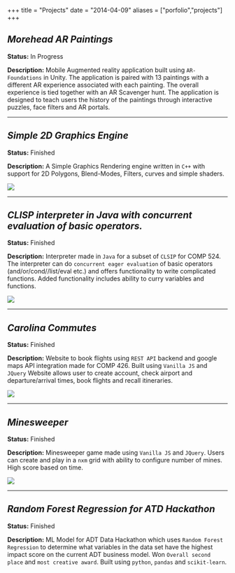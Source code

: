 +++
title = "Projects"
date = "2014-04-09"
aliases = ["porfolio","projects"]
+++



## ***Morehead AR Paintings***

**Status:** In Progress


**Description:** Mobile Augmented reality application built using `AR-Foundations` in Unity. The application is paired with 13 paintings with a different AR experience associated with each painting. The overall experience is tied together with an AR Scavenger hunt. The application is designed to teach users the history of the paintings through interactive puzzles, face filters and AR portals. 

---


## ***Simple 2D Graphics Engine***

**Status:** Finished

**Description:** A Simple Graphics Rendering engine written in `C++` with support for 2D Polygons, Blend-Modes, Filters, curves and simple shaders.

![](/img/projects/lion_head.png)

---

## ***CLISP interpreter in Java with concurrent evaluation of basic operators.***

**Status:** Finished

**Description:** Interpreter made in `Java` for a subset of `CLSIP` for COMP 524. The interpreter can do `concurrent eager evaluation` of basic operators (and/or/cond//list/eval etc.) and offers functionality to write complicated functions. Added functionality includes ability to curry variables and functions.


![](/img/projects/clisp.JPG)


---
## ***Carolina Commutes***

**Status:** Finished

**Description:** Website to book flights using `REST API` backend and google maps API integration made for COMP 426. Built using `Vanilla JS` and `JQuery` Website allows user to create account, check airport and departure/arrival times, book flights and recall itineraries.

![](/img/projects/CarolinaC.PNG)

---

## ***Minesweeper***

**Status:** Finished

**Description:** Minesweeper game made using `Vanilla JS` and `JQuery`. Users can create and play in a `nxm` grid with ability to configure number of mines. High score based on time. 

![](/img/projects/mine.PNG)

---

## ***Random Forest Regression for ATD Hackathon***

**Status:** Finished

**Description:** ML Model for ADT Data Hackathon which uses `Random Forest Regression` to determine what variables in the data set have the highest impact score on the current ADT business model. Won `Overall second place` and `most creative award`. Built using `python`, `pandas` and `scikit-learn`. 

